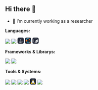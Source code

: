 ## Hi there 👋

<!--
**adrian-willi/adrian-willi** is a ✨ _special_ ✨ repository because its `README.md` (this file) appears on your GitHub profile.

Here are some ideas to get you started:

- 🔭 I’m currently working on ...
- 🌱 I’m currently learning ...
- 👯 I’m looking to collaborate on ...
- 🤔 I’m looking for help with ...
- 💬 Ask me about ...
- 📫 How to reach me: ...
- 😄 Pronouns: ...
- ⚡ Fun fact: ...
-->
- 🔭 I’m currently working as a researcher

**Languages:**  

<code><img height="20" src="https://cdn.svgporn.com/logos/python.svg"></code>
<code><img height="20" src="https://cdn.svgporn.com/logos/javascript.svg"></code>
<code><img height="20" src="https://github.com/tandpfun/skill-icons/blob/main/icons/Java-Dark.svg"></code>
<code><img height="20" src="https://github.com/tandpfun/skill-icons/blob/main/icons/Octave-Dark.svg"></code>
<code><img height="20" src="https://github.com/tandpfun/skill-icons/blob/main/icons/Bash-Dark.svg"></code>

**Frameworks & Librarys:**  

<code><img height="20" src="https://cdn.svgporn.com/logos/pytorch-icon.svg"></code>
<code><img height="20" src="https://cdn.svgporn.com/logos/tensorflow.svg"></code>

**Tools & Systems:**  

<code><img height="20" src="https://cdn.svgporn.com/logos/docker-icon.svg"></code>
<code><img height="20" src="https://github.com/wandb/assets/blob/main/wandb-dots-logo.svg"></code>
<code><img height="20" src="https://cdn.svgporn.com/logos/git-icon.svg"></code>
<code><img height="20" src="https://cdn.svgporn.com/logos/grafana.svg"></code>
<code><img height="20" src="https://github.com/tandpfun/skill-icons/blob/main/icons/Linux-Dark.svg"></code>
<code><img height="20" src="https://github.com/tandpfun/skill-icons/blob/main/icons/Windows-Dark.svg"></code>





